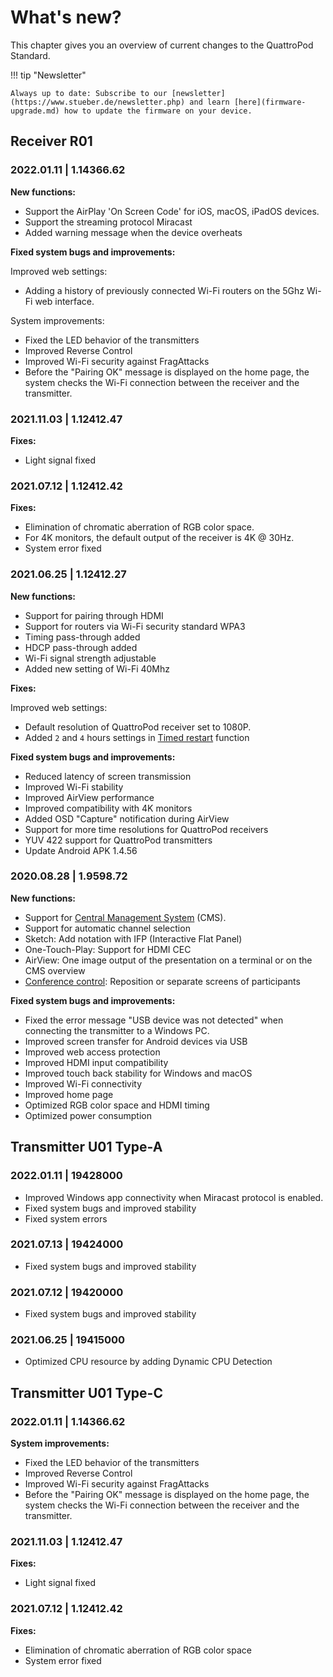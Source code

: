 # What's new?

This chapter gives you an overview of current changes to the QuattroPod Standard.

!!! tip "Newsletter"

    Always up to date: Subscribe to our [newsletter](https://www.stueber.de/newsletter.php) and learn [here](firmware-upgrade.md) how to update the firmware on your device.

## Receiver R01

### 2022.01.11 | 1.14366.62

**New functions:**

* Support the AirPlay 'On Screen Code' for iOS, macOS, iPadOS devices.
* Support the streaming protocol Miracast
* Added warning message when the device overheats

**Fixed system bugs and improvements:**

Improved web settings:

* Adding a history of previously connected Wi-Fi routers on the 5Ghz Wi-Fi web interface.

System improvements:

* Fixed the LED behavior of the transmitters
* Improved Reverse Control
* Improved Wi-Fi security against FragAttacks
* Before the "Pairing OK" message is displayed on the home page, the system checks the Wi-Fi connection between the receiver and the transmitter.

### 2021.11.03 | 1.12412.47

**Fixes:**

* Light signal fixed

### 2021.07.12 | 1.12412.42

**Fixes:**

* Elimination of chromatic aberration of RGB color space.
* For 4K monitors, the default output of the receiver is 4K @ 30Hz.
* System error fixed

### 2021.06.25 | 1.12412.27

**New functions:**

* Support for pairing through HDMI
* Support for routers via Wi-Fi security standard WPA3
* Timing pass-through added
* HDCP pass-through added
* Wi-Fi signal strength adjustable
* Added new setting of Wi-Fi 40Mhz

**Fixes:**

Improved web settings:

* Default resolution of QuattroPod receiver set to 1080P.
* Added `2` and `4` hours settings in [Timed restart](adv.settings.md#timedrestart) function

**Fixed system bugs and improvements:**

* Reduced latency of screen transmission
* Improved Wi-Fi stability
* Improved AirView performance
* Improved compatibility with 4K monitors
* Added OSD "Capture" notification during AirView
* Support for more time resolutions for QuattroPod receivers
* YUV 422 support for QuattroPod transmitters
* Update Android APK 1.4.56

### 2020.08.28 | 1.9598.72

**New functions:**

* Support for [Central Management System](cms.md) (CMS).
* Support for automatic channel selection
* Sketch: Add notation with IFP (Interactive Flat Panel)
* One-Touch-Play: Support for HDMI CEC
* AirView: One image output of the presentation on a terminal or on the CMS overview
* [Conference control](conference-control.md): Reposition or separate screens of participants

**Fixed system bugs and improvements:**

* Fixed the error message "USB device was not detected" when connecting the transmitter to a Windows PC.
* Improved screen transfer for Android devices via USB
* Improved web access protection
* Improved HDMI input compatibility
* Improved touch back stability for Windows and macOS
* Improved Wi-Fi connectivity
* Improved home page
* Optimized RGB color space and HDMI timing
* Optimized power consumption

## Transmitter U01 Type-A

### 2022.01.11 | 19428000

* Improved Windows app connectivity when Miracast protocol is enabled.
* Fixed system bugs and improved stability
* Fixed system errors

### 2021.07.13 | 19424000

* Fixed system bugs and improved stability

### 2021.07.12 | 19420000

* Fixed system bugs and improved stability

### 2021.06.25 | 19415000

* Optimized CPU resource by adding Dynamic CPU Detection

## Transmitter U01 Type-C

### 2022.01.11 | 1.14366.62

**System improvements:**

* Fixed the LED behavior of the transmitters
* Improved Reverse Control
* Improved Wi-Fi security against FragAttacks
* Before the "Pairing OK" message is displayed on the home page, the system checks the Wi-Fi connection between the receiver and the transmitter.


### 2021.11.03 | 1.12412.47

**Fixes:**

* Light signal fixed

### 2021.07.12 | 1.12412.42

**Fixes:**

* Elimination of chromatic aberration of RGB color space
* System error fixed